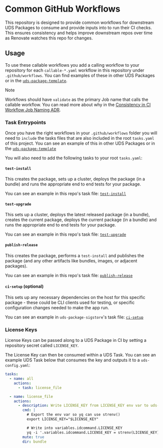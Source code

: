 # Common GitHub Workflows

This repository is designed to provide common workflows for downstream UDS Packages to consume and provide inputs into to run their CI checks.
This ensures consistency and helps improve downstream repos over time as Renovate watches this repo for changes.

## Usage

To use these callable workflows you add a calling workflow to your repository for each `callable-*.yaml` workflow in this repository under `.github/workflows`.
You can find examples of these in other UDS Packages or in the [`uds-package-template`](https://github.com/uds-packages/template/tree/main/.github/workflows).

> [!NOTE]
> Workflows should have `validate` as the primary Job name that calls the callable workflow.  You can read more about why in the [Consistency in CI Workflow Job Naming ADR](../../adrs/0003-consistency-in-ci-workflow-job-naming.md).

### Task Entrypoints

Once you have the right workflows in your `.github/workflows` folder you will need to `include` the tasks files that are also included in the root `tasks.yaml` of this project.
You can see an example of this in other UDS Packages or in the [`uds-package-template`](https://github.com/uds-packages/template/tree/main/tasks)

You will also need to add the following tasks to your root `tasks.yaml`:

#### `test-install`

This creates the package, sets up a cluster, deploys the package (in a bundle) and runs the appropriate end to end tests for your package.

You can see an example in this repo's task file: [`test-install`](../../../tasks.yaml)

#### `test-upgrade`

This sets up a cluster, deploys the latest released package (in a bundle), creates the current package, deploys the current package (in a bundle) and runs the appropriate end to end tests for your package.

You can see an example in this repo's task file: [`test-upgrade`](../../../tasks.yaml)

#### `publish-release`

This creates the package, performs a `test-install` and publishes the package (and any other artifacts like bundles, images, or adjacent packages).

You can see an example in this repo's task file: [`publish-release`](../../../tasks.yaml)

#### `ci-setup` (optional)

This sets up any necessary dependencies on the host for this specific package - these could be CLI clients used for testing, or specific configuration changes needed to make the app run.

You can see an example in `uds-package-sigstore`'s task file: [`ci-setup`](https://github.com/defenseunicorns/uds-package-sigstore/blob/f54e1160a6eda5be3c0aa55637efa2150b5f5152/tasks.yaml#L60)

### License Keys

License Keys can be passed along to a UDS Package in CI by setting a repository secret called `LICENSE_KEY`. 

The License Key can then be consumed within a UDS Task. You can see an example UDS Task below that consumes the key and outputs it to a `uds-config.yaml`:
```yaml
tasks:
  - name: all
    actions:
      - task: license_file

  - name: license_file
    actions:
      - description: Write LICENSE_KEY from LICENSE_KEY env var to uds-config.yaml
        cmd: |
          # Export the env var so yq can use strenv()
          export LICENSE_KEY="$LICENSE_KEY"

          # Write into variables.idcommand.LICENSE_KEY
          yq -i '.variables.idcommand.LICENSE_KEY = strenv(LICENSE_KEY)' uds-config.yaml
        mute: true
        dir: bundle
```
